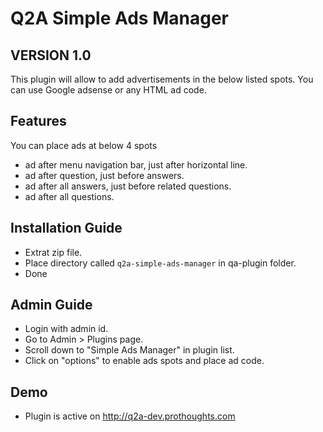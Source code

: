 Q2A Simple Ads Manager
======================
VERSION 1.0
-----------

This plugin will allow to add advertisements in the below listed spots. You can use Google adsense or any HTML ad code. 

Features
--------
You can place ads at below 4 spots
- ad after menu navigation bar, just after horizontal line.
- ad after question, just before answers.
- ad after all answers, just before related questions.
- ad after all questions.

Installation Guide
------------------
- Extrat zip file.
- Place directory called `q2a-simple-ads-manager` in qa-plugin folder.
- Done

Admin Guide
-----------
- Login with admin id.
- Go to Admin > Plugins page.
- Scroll down to "Simple Ads Manager" in plugin list.
- Click on "options" to enable ads spots and place ad code.

Demo
-----------
- Plugin is active on http://q2a-dev.prothoughts.com
